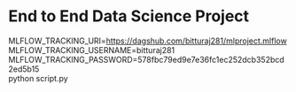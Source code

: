 # End to End Data Science Project


MLFLOW_TRACKING_URI=https://dagshub.com/bitturaj281/mlproject.mlflow \
MLFLOW_TRACKING_USERNAME=bitturaj281 \
MLFLOW_TRACKING_PASSWORD=578fbc79ed9e7e36fc1ec252dcb352bcd2ed5b15 \
python script.py